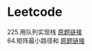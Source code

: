 # Leetcode
225.用队列实现栈 [原题链接](https://leetcode-cn.com/problems/implement-stack-using-queues/) \
64.矩阵最小路径和 [原题链接](https://leetcode-cn.com/problems/minimum-path-sum/)